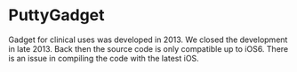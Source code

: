 # PuttyGadget
Gadget for clinical uses was developed in 2013. We closed the development in late 2013. Back then the source code is only compatible up to iOS6. There is an issue in compiling the code with the latest iOS.

